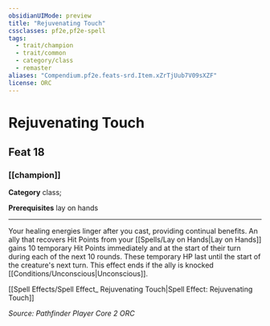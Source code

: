 ```yaml
---
obsidianUIMode: preview
title: "Rejuvenating Touch"
cssclasses: pf2e,pf2e-spell
tags:
  - trait/champion
  - trait/common
  - category/class
  - remaster
aliases: "Compendium.pf2e.feats-srd.Item.xZrTjUub7V09sXZF"
license: ORC
---
```

# Rejuvenating Touch
## Feat 18
### [[champion]]

**Category** class; 



**Prerequisites** lay on hands
* * *
Your healing energies linger after you cast, providing continual benefits. An ally that recovers Hit Points from your [[Spells/Lay on Hands|Lay on Hands]] gains 10 temporary Hit Points immediately and at the start of their turn during each of the next 10 rounds. These temporary HP last until the start of the creature's next turn. This effect ends if the ally is knocked [[Conditions/Unconscious|Unconscious]].

[[Spell Effects/Spell Effect_ Rejuvenating Touch|Spell Effect: Rejuvenating Touch]]

*Source: Pathfinder Player Core 2*
*ORC*